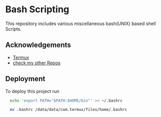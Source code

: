 
# Bash Scripting

This repository includes various miscellaneous bash(UNIX) based shell Scripts.

## Acknowledgements

 - [Termux](https://f-droid.org/en/packages/com.termux/)
 - [check my other Repos](https://github.com/deekshith0509/)


## Deployment

To deploy this project run

```bash
  echo 'export PATH="$PATH:$HOME/bin"' >> ~/.bashrc

  mv .bashrc /data/data/com.termux/files/home/.bashrc
